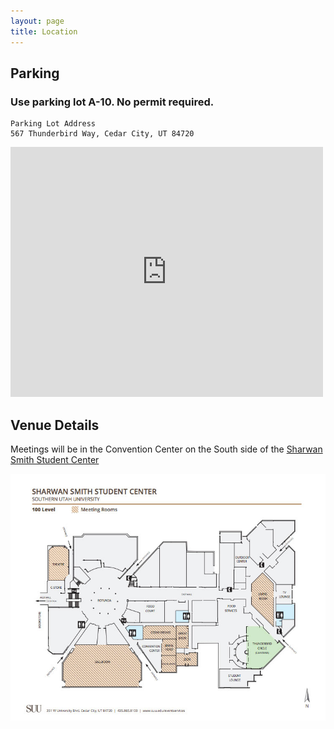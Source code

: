 ```yaml
---
layout: page
title: Location
---
```



## Parking

### Use parking lot A-10. No permit required.
```
Parking Lot Address
567 Thunderbird Way, Cedar City, UT 84720
```

<iframe src="https://www.google.com/maps/embed?pb=!1m18!1m12!1m3!1d1578.9602031225043!2d-113.07137799999997!3d37.67457799999993!2m3!1f0!2f0!3f0!3m2!1i1024!2i768!4f13.1!3m3!1m2!1s0x80b561bde0ecdf49%3A0x89eecee5000ad5a1!2sA10!5e0!3m2!1sen!2sus!4v1397603476713" width="500" height="400" frameborder="0" style="border:0"></iframe>

## Venue Details

Meetings will be in the Convention Center on the South side of the [Sharwan Smith Student Center][sharwan]

[<img class="img-responsive" alt="Sharwan Smith Student Center" src="/img/sharwan.jpg">][sharwan]


[sharwan]: https://www.suu.edu/eventservices/pdf/ssc/SSC-Level-100-map.pdf
